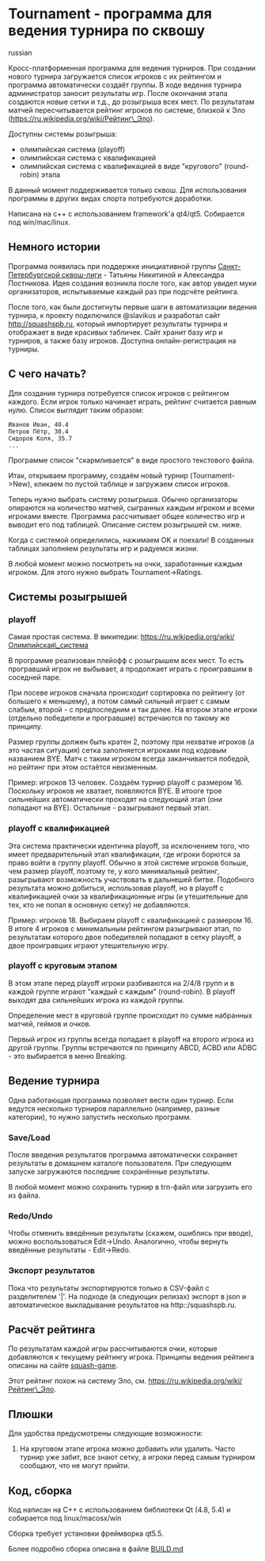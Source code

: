 # Tournament - программа для ведения турнира по сквошу

russian

Кросс-платформенная программа для ведения турниров. При создании нового турнира загружается список игроков с их рейтингом и программа автоматически создаёт группы. В ходе ведения турнира администратор заносит результаты игр. После окончания этапа создаются новые сетки и т.д., до розыгрыша всех мест. По результатам матчей пересчитывается рейтинг игроков по системе, близкой к Эло (https://ru.wikipedia.org/wiki/Рейтинг\_Эло).

Доступны системы розыгрыша:

  * олимпийская система (playoff)
  * олимпийская система с квалификацией
  * олимпийская система с квалификацией в виде "кругового" (round-robin) этапа

В данный момент поддерживается только сквош. Для использования программы в других видах спорта потребуются доработки.

Написана на c++ с использованием framework'а qt4/qt5. Собирается под win/mac/linux.

## Немного истории

Программа появилась при поддержке инициативной группы [Санкт-Петербургской сквош-лиги](http://squash-game.ru) - Татьяны Никитиной и Александра Постникова. Идея создания возникла после того, как автор увидел муки организаторов, испытываемые каждый раз при подсчёте рейтинга. 

После того, как были достигнуты первые шаги в автоматизации ведения турнира, к проекту подключился @slavikus и разработал сайт http://squashspb.ru, который импортирует результаты турнира и отображает в виде красивых табличек. Сайт хранит базу игр и турниров, а также базу игроков. Доступна онлайн-регистрация на турниры.

## С чего начать?

Для создания турнира потребуется список игроков с рейтингом каждого. Если игрок только начинает играть, рейтинг считается равным нулю. Список выглядит таким образом:
    
    Иванов Иван, 40.4
    Петров Пётр, 30.4
    Сидоров Коля, 35.7
    ...

Программе список "скармливается" в виде простого текстового файла.

Итак, открываем программу, создаём новый турнир (Tournament->New), кликаем по пустой таблице и загружаем список игроков. 

Теперь нужно выбрать систему розыгрыша. Обычно организаторы опираются на количество матчей, сыгранных каждым игроком и всеми игроками вместе. Программа рассчитывает общее количество игр и выводит его под таблицей. Описание систем розыгрышей см. ниже.

Когда с системой определились, нажимаем OK и поехали! В созданных таблицах заполняем результаты игр и радуемся жизни.

В любой момент можно посмотреть на очки, заработанные каждым игроком. Для этого нужно выбрать Tournament->Ratings.

## Системы розыгрышей

### playoff

Самая простая система. В википедии: https://ru.wikipedia.org/wiki/Олимпийская\_система

В программе реализован плейофф с розыгрышем всех мест. То есть програвший игрок не выбывает, а продолжает играть с проигравшим в соседней паре. 

При посеве игроков сначала происходит сортировка по рейтингу (от большего к меньшему), а потом самый сильный играет с самым слабым, второй - с предпоследним и так далее. На втором этапе игроки (отдельно победители и програвшие) встречаются по такому же принципу.

Размер группы должен быть кратен 2, поэтому при нехватке игроков (а это частая ситуация) сетка заполняется игроками под кодовым названием BYE. Матч с таким игроком всегда заканчивается победой, но рейтинг при этом остаётся неизменным.

Пример: игроков 13 человек. Создаём турнир playoff с размером 16. Поскольку игроков не хватает, появляются BYE. В итооге трое сильнейших автоматически проходят на следующий этап (они попадают на BYE). Остальные - разыгрывают первый этап.

### playoff с квалификацией

Эта система практически идентична playoff, за исключением того, что имеет предварительный этап квалификации, где игроки борются за право войти в группу playoff. Обычно в этой системе игроков больше, чем размер playoff, поэтому те, у кого минимальный рейтинг, разыгрывают возможность участвовать в дальнешей битве. Подобного результата можно добиться, использовав playoff, но в playoff с квалификацией очки за квалификационные игры (и утешительные для тех, кто не попал в основную сетку) не добавляются.

Пример: игроков 18. Выбираем playoff c квалификацией с размером 16. В итоге 4 игроков с минимальным рейтингом разыгрывают этап, по результатам которого двое победителей попадают в сетку playoff, а двое проигравших играют утешительную игру. 

### playoff с круговым этапом

В этом этапе перед playoff игроки разбиваются на 2/4/8 групп и в каждой группе играют "каждый с каждым" (round-robin).  В playoff выходят два сильнейших игрока из каждой группы.

Определение мест в круговой группе происходит по сумме набранных матчей, геймов и очков. 

Первый игрок из группы всегда попадает в playoff на второго игрока из другой группы. Группы встречаются по принципу ABCD, ACBD или ADBC - это выбирается в меню Breaking.

## Ведение турнира

Одна работающая программа позволяет вести один турнир. Если ведутся несколько турниров параллельно (например, разные категории), то нужно запустить несколько программ.

### Save/Load

После введения результатов программа автоматически сохраняет результаты в домашнем каталоге пользователя. При следующем запуске загружаются последние сохранённые результаты. 

В любой момент можно сохранить турнир в trn-файл или загрузить его из файла. 

### Redo/Undo

Чтобы отменить введённые результаты (скажем, ошиблись при вводе), можно воспользоваться Edit->Undo. Аналогично, чтобы вернуть введённые результаты - Edit->Redo.

### Экспорт результатов

Пока что результаты экспортируются только в CSV-файл с разделителем '|'. На подходе (в следующих релизах) экспорт в json и автоматическое выкладывание результатов на http::/squashspb.ru.

## Расчёт рейтинга

По результатам каждой игры рассчитываются очки, которые добавляются к текущему рейтингу игрока. Принципы ведения рейтинга описаны на сайте
[squash-game](http://www.squash-game.ru/ligaM2/rating).

Этот рейтинг похож на систему Эло, см. https://ru.wikipedia.org/wiki/Рейтинг\_Эло.

## Плюшки

Для удобства предусмотрены следующие возможности:
  1. На круговом этапе игрока можно добавить или удалить. Часто турнир
     уже забит, все знают сетку, а игроки перед самым турниром сообщают,
     что не могут прийти.

## Код, сборка

Код написан на C++ с использованием библиотеки Qt (4.8, 5.4) и собирается под linux/macosx/win

Сборка требует установки фреймворка qt5.5. 

Более подробно сборка описана в файле [BUILD.md](gui/BUILD.md)

